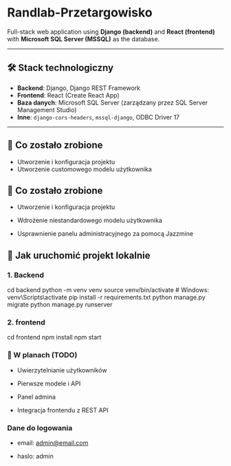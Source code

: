 # Randlab-Przetargowisko

Full-stack web application using **Django (backend)** and **React (frontend)** with **Microsoft SQL Server (MSSQL)** as the database.

---

## 🛠️ Stack technologiczny

- **Backend**: Django, Django REST Framework
- **Frontend**: React (Create React App)
- **Baza danych**: Microsoft SQL Server (zarządzany przez SQL Server Management Studio)
- **Inne**: `django-cors-headers`, `mssql-django`, ODBC Driver 17

---

## 🔧 Co zostało zrobione

- Utworzenie i konfiguracja projektu
- Utworzenie customowego modelu użytkownika


## 🔧 Co zostało zrobione

- Utworzenie i konfiguracja projektu

- Wdrożenie niestandardowego modelu użytkownika

- Usprawnienie panelu administracyjnego za pomocą Jazzmine


## 🚀 Jak uruchomić projekt lokalnie

### 1. Backend

cd backend
python -m venv venv
source venv/bin/activate   # Windows: venv\Scripts\activate
pip install -r requirements.txt
python manage.py migrate
python manage.py runserver

### 2. frontend

cd frontend
npm install
npm start

### 🧩 W planach (TODO)

- Uwierzytelnianie użytkowników

- Pierwsze modele i API

- Panel admina

- Integracja frontendu z REST API

### Dane do logowania

- email: admin@email.com

- haslo: admin